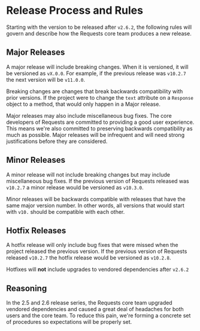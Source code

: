 # Release Process and Rules

<!-- TODO: Add support for versionadded, maybe. -->
<!-- .. versionadded:: v2.6.2 -->

Starting with the version to be released after `v2.6.2`, the following rules
will govern and describe how the Requests core team produces a new release.

## Major Releases

A major release will include breaking changes. When it is versioned, it will
be versioned as `vX.0.0`. For example, if the previous release was
`v10.2.7` the next version will be `v11.0.0`.

Breaking changes are changes that break backwards compatibility with prior
versions. If the project were to change the `text` attribute on a
`Response` object to a method, that would only happen in a Major release.

Major releases may also include miscellaneous bug fixes. The core developers of
Requests are committed to providing a good user experience. This means we're
also committed to preserving backwards compatibility as much as possible. Major
releases will be infrequent and will need strong justifications before they are
considered.

## Minor Releases

A minor release will not include breaking changes but may include miscellaneous
bug fixes. If the previous version of Requests released was `v10.2.7` a minor
release would be versioned as `v10.3.0`.

Minor releases will be backwards compatible with releases that have the same
major version number. In other words, all versions that would start with
`v10.` should be compatible with each other.

## Hotfix Releases

A hotfix release will only include bug fixes that were missed when the project
released the previous version. If the previous version of Requests released
`v10.2.7` the hotfix release would be versioned as `v10.2.8`.

Hotfixes will **not** include upgrades to vendored dependencies after
`v2.6.2`

## Reasoning

In the 2.5 and 2.6 release series, the Requests core team upgraded vendored
dependencies and caused a great deal of headaches for both users and the core
team. To reduce this pain, we're forming a concrete set of procedures so
expectations will be properly set.
